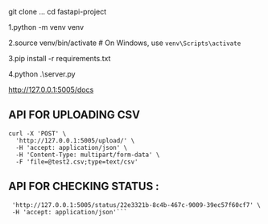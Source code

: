 git clone ...
cd fastapi-project

1.python -m venv venv

2.source venv/bin/activate # On Windows, use `venv\Scripts\activate`

3.pip install -r requirements.txt

4.python .\server.py

http://127.0.0.1:5005/docs

## API FOR UPLOADING CSV

```
curl -X 'POST' \
  'http://127.0.0.1:5005/upload/' \
  -H 'accept: application/json' \
  -H 'Content-Type: multipart/form-data' \
  -F 'file=@test2.csv;type=text/csv'
```

## API FOR CHECKING STATUS :

````curl -X 'GET' \
 'http://127.0.0.1:5005/status/22e3321b-8c4b-467c-9009-39ec57f60cf7' \
 -H 'accept: application/json'```
````
